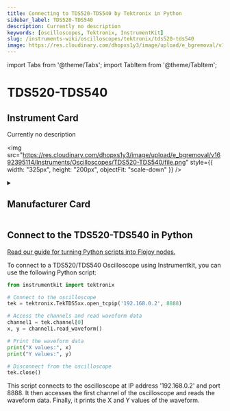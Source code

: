 ```yaml
---
title: Connecting to TDS520-TDS540 by Tektronix in Python
sidebar_label: TDS520-TDS540
description: Currently no description
keywords: [oscilloscopes, Tektronix, InstrumentKit]
slug: /instruments-wiki/oscilloscopes/tektronix/tds520-tds540
image: https://res.cloudinary.com/dhopxs1y3/image/upload/e_bgremoval/v1692395114/Instruments/Oscilloscopes/TDS520-TDS540/file.png
---
```


import Tabs from '@theme/Tabs';
import TabItem from '@theme/TabItem';

# TDS520-TDS540

## Instrument Card

<div className="flex">

<div>

Currently no description

</div>

<img src="https://res.cloudinary.com/dhopxs1y3/image/upload/e_bgremoval/v1692395114/Instruments/Oscilloscopes/TDS520-TDS540/file.png" style={{ width: "325px", height: "200px", objectFit: "scale-down" }} />

</div>

<details>
<summary><h2>Manufacturer Card</h2></summary>

<img src="https://res.cloudinary.com/dhopxs1y3/image/upload/e_bgremoval/v1692125954/Instruments/Vendor%20Logos/Tektronix.png" style={{ width: "100%", height: "170px",objectFit: "scale-down" }} />

Tektronix, Inc., historically widely known as Tek, is an American company best known for manufacturing test and measurement devices such as [oscilloscopes](https://en.wikipedia.org/wiki/Oscilloscope), [logic analyzers](https://en.wikipedia.org/wiki/Logic_analyzer), and video and mobile test protocol equipment. <a href="https://www.tek.com/en">Website</a>.

<ul>
  <li>Headquarters: USA</li>
  <li>Yearly Revenue (millions, USD): 5800.0</li>
</ul>
</details>

## Connect to the TDS520-TDS540 in Python

[Read our guide for turning Python scripts into Flojoy nodes.](https://docs.flojoy.ai/custom-nodes/creating-custom-node/)
<Tabs>
<TabItem value="InstrumentKit" label="InstrumentKit">

To connect to a TDS520/TDS540 Oscilloscope using Instrumentkit, you can use the following Python script:

```python
from instrumentkit import tektronix

# Connect to the oscilloscope
tek = tektronix.TekTDS5xx.open_tcpip('192.168.0.2', 8888)

# Access the channels and read waveform data
channel1 = tek.channel[0]
x, y = channel1.read_waveform()

# Print the waveform data
print("X values:", x)
print("Y values:", y)

# Disconnect from the oscilloscope
tek.close()
```

This script connects to the oscilloscope at IP address '192.168.0.2' and port 8888. It then accesses the first channel of the oscilloscope and reads the waveform data. Finally, it prints the X and Y values of the waveform.

</TabItem>
</Tabs>